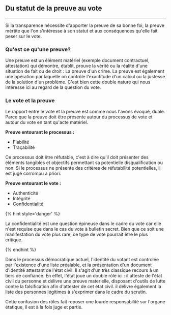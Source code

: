 ## Du statut de la preuve au vote
---
Si la transparence nécessite d'apporter la preuve de sa bonne foi, la preuve mértite que l'on s'intéresse à son statut et aux conséquences qu'elle fait peser sur le vote.

### Qu'est ce qu'une preuve?

Une preuve est un élément matériel (exemple document contractuel, attestation) qui démontre, établit, prouve la vérité ou la réalité d'une situation de fait ou de droit : La preuve d'un crime.
La preuve est également une opération par laquelle on contrôle l'exactitude d'un calcul ou la justesse de la solution d'un problème.
C'est bien cette double nature qui nous intéresse ici au regard de la question du vote.

### Le vote et la preuve

Le rapport entre le vote et la preuve est comme nous l'avons évoqué, duale. Parce que la preuve doit être présente autour du processus de vote et autour du vote en tant qu'acte matériel.

**Preuve entourant le processus :** 
* Fiabilité
* Traçabilité

Ce processus doit être réfutable, c'est à dire qu'il doit présenter des éléments tangibles et objectifs permettant sa potentielle disqualification ou non.
Si le processus ne présente des critères de réfutabilité potentielles, il est jugé corrompu à priori.

**Preuve entourant le vote :** 
* Authenticité
* Intégrité
* Confidentialité

{% hint style='danger' %}

La confidentialité est une question épineuse dans le cadre du vote car elle n'est requise que dans le cas du vote à bulletin secret. 
Bien que ce soit une manifestation du vote plus rare, ce type de vote pourrait ètre le plus critique.

{% endhint %}

Dans le processus démocratique actuel, l'identité du votant est controlée par l'existence d'une liste préalable, et la présentation d'un document d'identité attestant de l'état civil. 
Il s'agit d'un très classique recours à un tiers de confiance. En effet, l'état joue un double rôle ici : il atteste de l'état civil du personne et délivre une preuve materielle, disposant d'outils de lutte contre la falsification afin d'attester de cet état civil. il délivre également la liste des personnes légitimes à s'exprimer dans le cadre du scrutin.

Cette confusion des rôles fait reposer une lourde responsabilité sur l'organe étatique, il est à la fois juge et partie.

